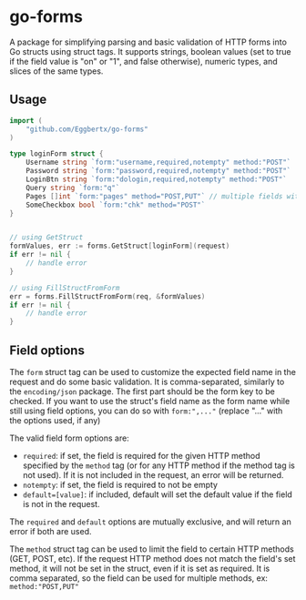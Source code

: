 # go-forms
A package for simplifying parsing and basic validation of HTTP forms into Go structs using struct tags. It supports strings, boolean values (set to true if the field value is "on" or "1", and false otherwise), numeric types, and slices of the same types.

## Usage
 
```Go
import (
	"github.com/Eggbertx/go-forms"
)

type loginForm struct {
	Username string `form:"username,required,notempty" method:"POST"`
	Password string `form:"password,required,notempty" method:"POST"`
	LoginBtn string `form:"dologin,required,notempty" method:"POST"`
	Query string `form:"q"`
	Pages []int `form:"pages" method="POST,PUT"` // multiple fields with the same name attribute
	SomeCheckbox bool `form:"chk" method="POST"`
}


// using GetStruct
formValues, err := forms.GetStruct[loginForm](request)
if err != nil {
	// handle error
}

// using FillStructFromForm
err = forms.FillStructFromForm(req, &formValues)
if err != nil {
	// handle error
}

```

## Field options

The `form` struct tag can be used to customize the expected field name in the request and do some basic validation. It is comma-separated, similarly to the `encoding/json` package. The first part should be the form key to be checked. If you want to use the struct's field name as the form name while still using field options, you can do so with `form:",..."` (replace "..." with the options used, if any)

The valid field form options are:
- `required`: if set, the field is required for the given HTTP method specified by the `method` tag (or for any HTTP method if the method tag is not used). If it is not included in the request, an error will be returned.
- `notempty`: if set, the field is required to not be empty
- `default=[value]`: if included, default will set the default value if the field is not in the request.

The `required` and `default` options are mutually exclusive, and will return an error if both are used.

The `method` struct tag can be used to limit the field to certain HTTP methods (GET, POST, etc). If the request HTTP method does not match the field's set method, it will not be set in the struct, even if it is set as required. It is comma separated, so the field can be used for multiple methods, ex: `method:"POST,PUT"`